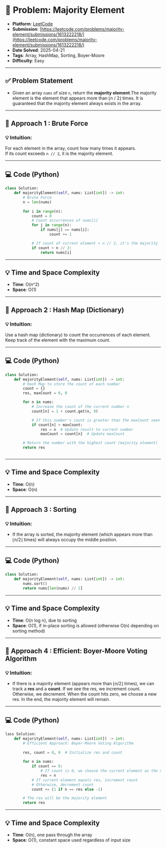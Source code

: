 # 🧲 Problem: Majority Element

- **Platform**: [LeetCode](https://leetcode.com/problems/majority-element/description/)
- **Submission**: [https://leetcode.com/problems/majority-element/submissions/1613222218/](https://leetcode.com/problems/majority-element/submissions/1613222218/)
- **Date Solved**: 2025-04-21
- **Tags**: Array, HashMap, Sorting, Boyer-Moore
- **Difficulty**: Easy

---

## ✅ Problem Statement
- Given an array `nums` of size `n`, return the **majority element**.The majority element is the element that appears more than ⌊n / 2⌋ times. It is guaranteed that the majority element always exists in the array.


---

## 🚀 Approach 1 : Brute Force
### 💡 Intuition:
For each element in the array, count how many times it appears.  
If its count exceeds `n // 2`, it is the majority element.

---

## 💻 Code (Python)

```python
class Solution:
    def majorityElement(self, nums: List[int]) -> int:
        # Brute Force
        n = len(nums)
        
        for i in range(n):
            count = 0
            # Count occurrences of nums[i]
            for j in range(n):
                if nums[j] == nums[i]:
                    count += 1

            # If count of current element > n // 2, it's the majority
            if count > n // 2:
                return nums[i]

```

---

## 💡 Time and Space Complexity
- **Time**: O(n^2)
- **Space**: O(1)

---

## 🚀 Approach 2 : Hash Map (Dictionary)
### 💡 Intuition:
Use a hash map (dictionary) to count the occurrences of each element.  
Keep track of the element with the maximum count.

---

## 💻 Code (Python)

```python
class Solution:
    def majorityElement(self, nums: List[int]) -> int:
        # Hash Map to store the count of each number
        count = {}
        res, maxCount = 0, 0

        for n in nums:
            # Increase the count of the current number n
            count[n] = 1 + count.get(n, 0)

            # If this number's count is greater than the maxCount seen so far
            if count[n] > maxCount:
                res = n  # Update result to current number
                maxCount = count[n]  # Update maxCount

        # Return the number with the highest count (majority element)
        return res
  
```

---

## 💡 Time and Space Complexity
- **Time**: O(n)
- **Space**: O(n)

---

## 🚀 Approach 3 : Sorting
### 💡 Intuition:
- If the array is sorted, the majority element (which appears more than ⌊n/2⌋ times) will always occupy the middle position.

---

## 💻 Code (Python)

```python
class Solution:
    def majorityElement(self, nums: List[int]) -> int:
        nums.sort()
        return nums[len(nums) // 2]
```

---

## 💡 Time and Space Complexity
- **Time**: O(n log n), due to sorting
- **Space**: O(1), if in-place sorting is allowed (otherwise O(n) depending on sorting method)

---

## 🚀 Approach 4 : Efficient: Boyer-Moore Voting Algorithm
### 💡 Intuition:
- If there is a majority element (appears more than ⌊n/2⌋ times), we can track a **res** and a **count**. If we see the res, we increment count. Otherwise, we decrement. When the count hits zero, we choose a new res. In the end, the majority element will remain.

---

## 💻 Code (Python)

```python
lass Solution:
    def majorityElement(self, nums: List[int]) -> int:
        # Efficient Approach: Boyer-Moore Voting Algorithm
        
        res, count = 0, 0  # Initialize res and count
        
        for n in nums:
            if count == 0:
                # If count is 0, we choose the current element as the new res
                res = n
            # If current element equals res, increment count
            # Otherwise, decrement count
            count += (1 if n == res else -1)

        # The res will be the majority element
        return res     
```

---

## 💡 Time and Space Complexity
- **Time**: O(n), one pass through the array
- **Space**: O(1), constant space used regardless of input size
